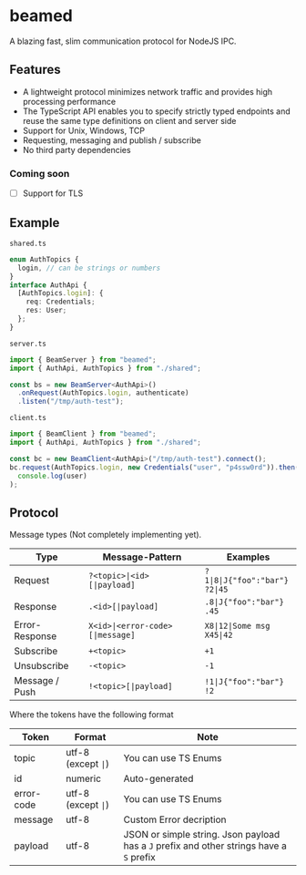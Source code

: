 # beamed

A blazing fast, slim communication protocol for NodeJS IPC.

## Features

- A lightweight protocol minimizes network traffic and provides high processing performance
- The TypeScript API enables you to specify strictly typed endpoints and reuse the same type definitions on client and server side
- Support for Unix, Windows, TCP
- Requesting, messaging and publish / subscribe
- No third party dependencies

### Coming soon

- [ ] Support for TLS

## Example

`shared.ts`

```ts
enum AuthTopics {
  login, // can be strings or numbers
}
interface AuthApi {
  [AuthTopics.login]: {
    req: Credentials;
    res: User;
  };
}
```

`server.ts`

```ts
import { BeamServer } from "beamed";
import { AuthApi, AuthTopics } from "./shared";

const bs = new BeamServer<AuthApi>()
  .onRequest(AuthTopics.login, authenticate)
  .listen("/tmp/auth-test");
```

`client.ts`

```ts
import { BeamClient } from "beamed";
import { AuthApi, AuthTopics } from "./shared";

const bc = new BeamClient<AuthApi>("/tmp/auth-test").connect();
bc.request(AuthTopics.login, new Credentials("user", "p4ssw0rd")).then((user) =>
  console.log(user)
);
```

## Protocol

Message types (Not completely implementing yet).

| Type           | Message-Pattern                  | Examples                            |
| -------------- | -------------------------------- | ----------------------------------- |
| Request        | `?<topic>\|<id>[\|payload]`      | `?1\|8\|J{"foo":"bar"}`<br>`?2\|45` |
| Response       | `.<id>[\|payload]`               | `.8\|J{"foo":"bar"}`<br>`.45`       |
| Error-Response | `X<id>\|<error-code>[\|message]` | `X8\|12\|Some msg`<br>`X45\|42`     |
| Subscribe      | `+<topic>`                       | `+1`                                |
| Unsubscribe    | `-<topic>`                       | `-1`                                |
| Message / Push | `!<topic>[\|payload]`            | `!1\|J{"foo":"bar"}`<br>`!2`        |

Where the tokens have the following format

| Token      | Format              | Note                                                                                     |
| ---------- | ------------------- | ---------------------------------------------------------------------------------------- |
| topic      | utf-8 (except `\|`) | You can use TS Enums                                                                     |
| id         | numeric             | Auto-generated                                                                           |
| error-code | utf-8 (except `\|`) | You can use TS Enums                                                                     |
| message    | utf-8               | Custom Error decription                                                                  |
| payload    | utf-8               | JSON or simple string. Json payload has a `J` prefix and other strings have a `S` prefix |
